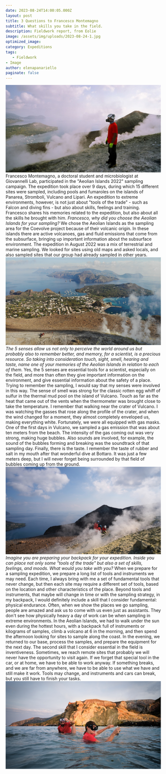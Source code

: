 ```yaml
---
date: 2023-08-24T14:00:05.000Z
layout: post
title: 3 Questions to Francesco Montemagno
subtitle: What skills you take in the field.
description: Fieldwork report, from Eolie 
image: /assets/img/uploads/2023-08-24-1.jpg
optimized_image:
category: Expeditions
tags:
   - Fieldwork
- Image
author: elenapanariello
paginate: false
---
```

![Alt text](/assets/img/uploads/2023-08-24-4.jpg "Francesco Montemagno")
Francesco Montemagno, a doctoral student and microbiologist at Giovannelli Lab, participated in the "Aeolian Islands 2022" sampling campaign. The expedition took place over 9 days, during which 15 different sites were sampled, including pools and fumaroles on the islands of Panarea, Stromboli, Vulcano and Lipari. An expedition to extreme environments, however, is not just about "tools of the trade" - such as Falcon and diving fins - but also about skills, feelings and training. Francesco shares his memories related to the expedition, but also about all the skills he brought with him.
*Francesco, why did you choose the Aeolian Islands for your sampling?*
We chose the Aeolian Islands as the sampling area for the Coevolve project because of their volcanic origin. In these islands there are active volcanoes, gas and fluid emissions that come from the subsurface, bringing up important information about the subsurface environment. The expedition in August 2022 was a mix of terrestrial and marine sampling. We looked for sites using old maps and asked locals, and also sampled sites that our group had already sampled in other years.
![Alt text](/assets/img/uploads/2023-08-24-1.jpg "Volcano island")
*The 5 senses allow us not only to perceive the world around us but probably also to remember better, and memory, for a scientist, is a precious resource. So taking into consideration touch, sight, smell, hearing and taste, name one of your memories of the Aeolian Islands in relation to each of them.*
Yes, the 5 senses are essential tools for a scientist, especially on the field, and more than often they give important information on the environment, and give essential information about the safety of a place.
Trying to remember the sampling, I would say that my senses were involved in this way. The sense of smell was strong for the classic rotten egg whiff of sulfur in the thermal mud pool on the island of Vulcano. Touch as far as the heat that came out of the vents when the thermometer was brought close to take the temperature. I remember that walking near the crater of Vulcano. I was watching the gasses that rose along the profile of the crater, and when the wind changed for a moment, they almost completely enveloped us, making everything white. Fortunately, we were all equipped with gas masks. One of the first days in Vulcano, we sampled a gas emission that was about ten meters from the beach. The intensity of the gas coming out was very strong, making huge bubbles. Also sounds are involved, for example, the sound of the bubbles forming and breaking was the soundtrack of that sampling day. Finally, there is the taste. I remember the taste of rubber and salt in my mouth after that wonderful dive at Bottaro. It was just a few meters deep, but I will never forget being surrounded by that field of bubbles coming up from the ground.
![Alt text](/assets/img/uploads/2023-08-24-2.jpg "Volcano island")
*Imagine you are preparing your backpack for your expedition. Inside you can place not only some "tools of the trade" but also a set of skills, feelings, and moods. What would you take with you?*
When we prepare for a sampling expedition, we prepare a long list of tools and instruments we may need. Each time, I always bring with me a set of fundamental tools that never change, but then each site may require a different set of tools, based on the location and other characteristics of the place. Beyond tools and instruments, that maybe will change in time or with the sampling strategy, in my backpack, I would definitely include a skill that I consider fundamental: physical endurance. Often, when we show the places we go sampling, people are amazed and ask us to come with us even just as assistants. They don't see how physically heavy a day of work can be when sampling in extreme environments. In the Aeolian Islands, we had to walk under the sun even during the hottest hours, with a backpack full of instruments or kilograms of samples, climb a volcano at 6 in the morning, and then spend the afternoon looking for sites to sample along the coast. In the evening, we returned to our base, process the samples, and prepare the equipment for the next day. 
The second skill that I consider essential in the field is inventiveness. Sometimes, we reach remote sites that probably we will never have the opportunity to visit again. If we forget that special tool in the car, or at home, we have to be able to work anyway. If something breaks, and we are far from anywhere, we have to be able to use what we have and still make it work. 
Tools may change, and instruments and cars can break, but you still have to finish your tasks.
![Alt text](/assets/img/uploads/2023-08-24-3.jpg "Volcano island")



